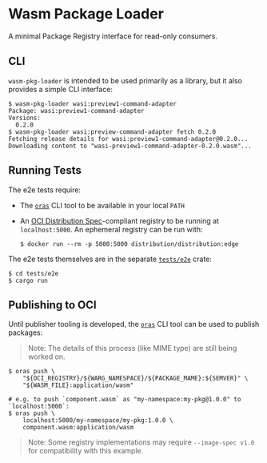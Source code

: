 # Wasm Package Loader

A minimal Package Registry interface for read-only consumers.

## CLI

`wasm-pkg-loader` is intended to be used primarily as a library, but it also
provides a simple CLI interface:

```console
$ wasm-pkg-loader wasi:preview1-command-adapter
Package: wasi:preview1-command-adapter
Versions:
  0.2.0
$ wasm-pkg-loader wasi:preview-command-adapter fetch 0.2.0
Fetching release details for wasi:preview1-command-adapter@0.2.0...
Downloading content to "wasi-preview1-command-adapter-0.2.0.wasm"...
```

## Running Tests

The e2e tests require:
- The [`oras`](https://github.com/oras-project/oras) CLI tool to be available in
  your local `PATH`
- An [OCI Distribution Spec](https://github.com/opencontainers/distribution-spec)-compliant
  registry to be running at `localhost:5000`. An ephemeral registry can be run with:

  ```console
  $ docker run --rm -p 5000:5000 distribution/distribution:edge
  ```

The e2e tests themselves are in the separate [`tests/e2e`](./tests/e2e/) crate:

```console
$ cd tests/e2e
$ cargo run
```

## Publishing to OCI

Until publisher tooling is developed, the [`oras`](https://github.com/oras-project/oras)
CLI tool can be used to publish packages:

> Note: The details of this process (like MIME type) are still being worked on.

```console
$ oras push \
    "${OCI_REGISTRY}/${WARG_NAMESPACE}/${PACKAGE_MAME}:${SEMVER}" \
    "${WASM_FILE}:application/wasm"

# e.g. to push `component.wasm` as "my-namespace:my-pkg@1.0.0" to `localhost:5000`:
$ oras push \
    localhost:5000/my-namespace/my-pkg:1.0.0 \
    component.wasm:application/wasm
```

> Note: Some registry implementations may require `--image-spec v1.0` for
> compatibility with this example.
